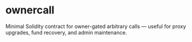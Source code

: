 # ownercall
Minimal Solidity contract for owner-gated arbitrary calls — useful for proxy upgrades, fund recovery, and admin maintenance.
